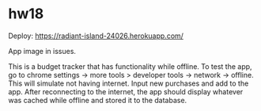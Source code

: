# hw18


Deploy: https://radiant-island-24026.herokuapp.com/

App image in issues.


This is a budget tracker that has functionality while offline. To test the app, go to chrome settings -> more tools > developer tools -> network -> offline. This will simulate not having internet. Input new purchases and add to the app. After reconnecting to the internet, the app should display whatever was cached while offline and stored it to the database.
